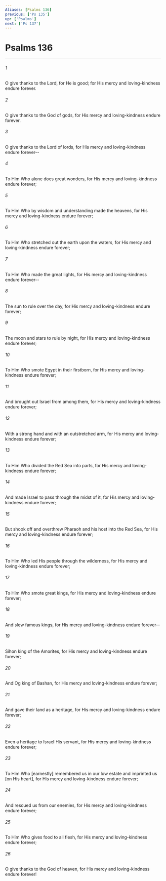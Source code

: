 ```yaml
---
Aliases: [Psalms 136]
previous: ['Ps 135']
up: ['Psalms']
next: ['Ps 137']
---
```

# Psalms 136

***


###### 1 


O give thanks to the Lord, for He is good; for His mercy and loving-kindness endure forever. 


###### 2 


O give thanks to the God of gods, for His mercy and loving-kindness endure forever. 


###### 3 


O give thanks to the Lord of lords, for His mercy and loving-kindness endure forever-- 


###### 4 


To Him Who alone does great wonders, for His mercy and loving-kindness endure forever; 


###### 5 


To Him Who by wisdom and understanding made the heavens, for His mercy and loving-kindness endure forever; 


###### 6 


To Him Who stretched out the earth upon the waters, for His mercy and loving-kindness endure forever; 


###### 7 


To Him Who made the great lights, for His mercy and loving-kindness endure forever-- 


###### 8 


The sun to rule over the day, for His mercy and loving-kindness endure forever; 


###### 9 


The moon and stars to rule by night, for His mercy and loving-kindness endure forever; 


###### 10 


To Him Who smote Egypt in their firstborn, for His mercy and loving-kindness endure forever; 


###### 11 


And brought out Israel from among them, for His mercy and loving-kindness endure forever; 


###### 12 


With a strong hand and with an outstretched arm, for His mercy and loving-kindness endure forever; 


###### 13 


To Him Who divided the Red Sea into parts, for His mercy and loving-kindness endure forever; 


###### 14 


And made Israel to pass through the midst of it, for His mercy and loving-kindness endure forever; 


###### 15 


But shook off and overthrew Pharaoh and his host into the Red Sea, for His mercy and loving-kindness endure forever; 


###### 16 


To Him Who led His people through the wilderness, for His mercy and loving-kindness endure forever; 


###### 17 


To Him Who smote great kings, for His mercy and loving-kindness endure forever; 


###### 18 


And slew famous kings, for His mercy and loving-kindness endure forever-- 


###### 19 


Sihon king of the Amorites, for His mercy and loving-kindness endure forever; 


###### 20 


And Og king of Bashan, for His mercy and loving-kindness endure forever; 


###### 21 


And gave their land as a heritage, for His mercy and loving-kindness endure forever; 


###### 22 


Even a heritage to Israel His servant, for His mercy and loving-kindness endure forever; 


###### 23 


To Him Who [earnestly] remembered us in our low estate and imprinted us [on His heart], for His mercy and loving-kindness endure forever; 


###### 24 


And rescued us from our enemies, for His mercy and loving-kindness endure forever; 


###### 25 


To Him Who gives food to all flesh, for His mercy and loving-kindness endure forever; 


###### 26 


O give thanks to the God of heaven, for His mercy and loving-kindness endure forever!
